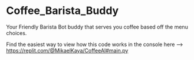 # Coffee_Barista_Buddy
Your Friendly Barista Bot buddy that serves you coffee based off the menu choices.

Find the easiest way to view how this code works in the console here --> https://replit.com/@MikaelKaya/CoffeeAI#main.py
